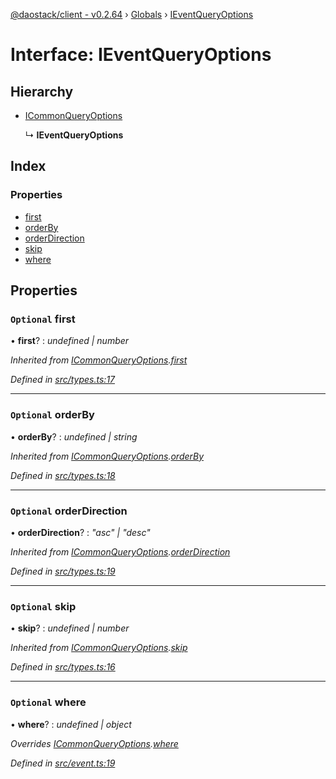 [@daostack/client - v0.2.64](../README.md) › [Globals](../globals.md) › [IEventQueryOptions](ieventqueryoptions.md)

# Interface: IEventQueryOptions

## Hierarchy

* [ICommonQueryOptions](icommonqueryoptions.md)

  ↳ **IEventQueryOptions**

## Index

### Properties

* [first](ieventqueryoptions.md#optional-first)
* [orderBy](ieventqueryoptions.md#optional-orderby)
* [orderDirection](ieventqueryoptions.md#optional-orderdirection)
* [skip](ieventqueryoptions.md#optional-skip)
* [where](ieventqueryoptions.md#optional-where)

## Properties

### `Optional` first

• **first**? : *undefined | number*

*Inherited from [ICommonQueryOptions](icommonqueryoptions.md).[first](icommonqueryoptions.md#optional-first)*

*Defined in [src/types.ts:17](https://github.com/dorgtech/client/blob/19b4373/src/types.ts#L17)*

___

### `Optional` orderBy

• **orderBy**? : *undefined | string*

*Inherited from [ICommonQueryOptions](icommonqueryoptions.md).[orderBy](icommonqueryoptions.md#optional-orderby)*

*Defined in [src/types.ts:18](https://github.com/dorgtech/client/blob/19b4373/src/types.ts#L18)*

___

### `Optional` orderDirection

• **orderDirection**? : *"asc" | "desc"*

*Inherited from [ICommonQueryOptions](icommonqueryoptions.md).[orderDirection](icommonqueryoptions.md#optional-orderdirection)*

*Defined in [src/types.ts:19](https://github.com/dorgtech/client/blob/19b4373/src/types.ts#L19)*

___

### `Optional` skip

• **skip**? : *undefined | number*

*Inherited from [ICommonQueryOptions](icommonqueryoptions.md).[skip](icommonqueryoptions.md#optional-skip)*

*Defined in [src/types.ts:16](https://github.com/dorgtech/client/blob/19b4373/src/types.ts#L16)*

___

### `Optional` where

• **where**? : *undefined | object*

*Overrides [ICommonQueryOptions](icommonqueryoptions.md).[where](icommonqueryoptions.md#optional-where)*

*Defined in [src/event.ts:19](https://github.com/dorgtech/client/blob/19b4373/src/event.ts#L19)*
